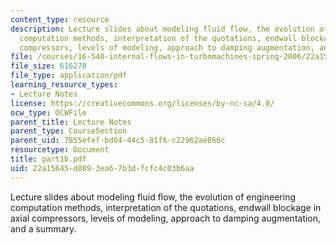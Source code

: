 ```yaml
---
content_type: resource
description: Lecture slides about modeling fluid flow, the evolution of engineering
  computation methods, interpretation of the quotations, endwall blockage in axial
  compressors, levels of modeling, approach to damping augmentation, and a summary.
file: /courses/16-540-internal-flows-in-turbomachines-spring-2006/22a15645d0893ea67b3dfcfc4c03b6aa_part1b.pdf
file_size: 616270
file_type: application/pdf
learning_resource_types:
- Lecture Notes
license: https://creativecommons.org/licenses/by-nc-sa/4.0/
ocw_type: OCWFile
parent_title: Lecture Notes
parent_type: CourseSection
parent_uid: 7855efef-bd04-44c5-81f6-c22962ae860c
resourcetype: Document
title: part1b.pdf
uid: 22a15645-d089-3ea6-7b3d-fcfc4c03b6aa
---
```

Lecture slides about modeling fluid flow, the evolution of engineering computation methods, interpretation of the quotations, endwall blockage in axial compressors, levels of modeling, approach to damping augmentation, and a summary.